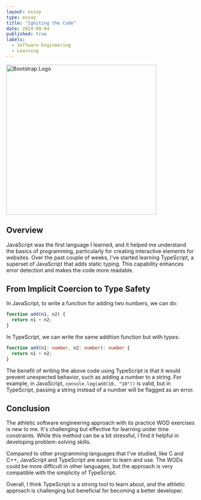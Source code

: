 ```yaml
---
layout: essay
type: essay
title: "Igniting the Code"
date: 2024-09-04
published: true
labels:
  - Software Engineering
  - Learning
---
```


<img alt="Bootstrap Logo" src="https://tsh.io/wp-content/uploads/fly-images/17184/why-use-typescript-items2_-800x497.png" width=400px>

## Overview

JavaScript was the first language I learned, and it helped me understand the basics of programming, particularly for creating interactive elements for websites. Over the past couple of weeks, I've started learning TypeScript, a superset of JavaScript that adds static typing. This capability enhances error detection and makes the code more readable.

## From Implicit Coercion to Type Safety

In JavaScript, to write a function for adding two numbers, we can do:

```javascript
function add(n1, n2) {
  return n1 + n2;
}
```

In TypeScript, we can write the same addition function but with types:

```typescript
function add(n1: number, n2: number): number {
  return n1 + n2;
}
```

The benefit of writing the above code using TypeScript is that it would prevent unexpected behavior, such as adding a number to a string. For example, in JavaScript, `console.log(add(10, "10"))` is valid, but in TypeScript, passing a string instead of a number will be flagged as an error.

## Conclusion

The athletic software engineering approach with its practice WOD exercises is new to me. It's challenging but effective for learning under time constraints. While this method can be a bit stressful, I find it helpful in developing problem-solving skills.

Compared to other programming languages that I've studied, like C and C++, JavaScript and TypeScript are easier to learn and use. The WODs could be more difficult in other languages, but the approach is very compatible with the simplicity of TypeScript.

Overall, I think TypeScript is a strong tool to learn about, and the athletic approach is challenging but beneficial for becoming a better developer.
